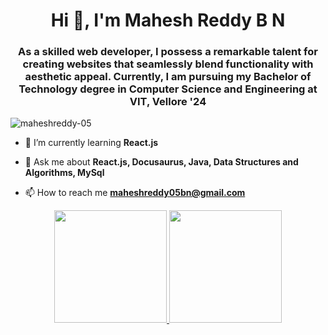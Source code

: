 <h1 align="center">Hi 👋, I'm Mahesh Reddy B N</h1>
<h3 align="center"> As a skilled web developer, I possess a remarkable talent for creating websites that seamlessly blend functionality with aesthetic appeal. Currently, I am pursuing my Bachelor of Technology degree in Computer Science and Engineering at VIT, Vellore '24</h3>

<p align="left"> <img src="https://komarev.com/ghpvc/?username=maheshreddy-05&label=Profile%20views&color=0e75b6&style=flat" alt="maheshreddy-05" /> </p>

<!-- <p align="left"> <a href="https://github.com/ryo-ma/github-profile-trophy"><img src="https://github-profile-trophy.vercel.app/?username=maheshreddy-05" alt="maheshreddy-05" /></a> </p> -->

- 🌱 I’m currently learning **React.js**

- 💬 Ask me about **React.js, Docusaurus, Java, Data Structures and Algorithms, MySql**

- 📫 How to reach me **maheshreddy05bn@gmail.com**



<!-- <p><img align="left" src="https://github-readme-stats.vercel.app/api/top-langs?username=maheshreddy-05&show_icons=true&locale=en&layout=compact" alt="maheshreddy-05" width="20px"/></p> -->

<p align="center">
<a href="https://github.com/MaheshReddy-05">
<img height="180em" src="https://github-readme-stats-eight-theta.vercel.app/api?username=MaheshReddy-05&show_icons=true&theme=tokyonight&count_private=true"/>
<img height="180em" src="https://github-readme-stats-eight-theta.vercel.app/api/top-langs/?username=MaheshReddy-05&layout=compact&langs_count=8&theme=tokyonight"/>
</a>
</p>
